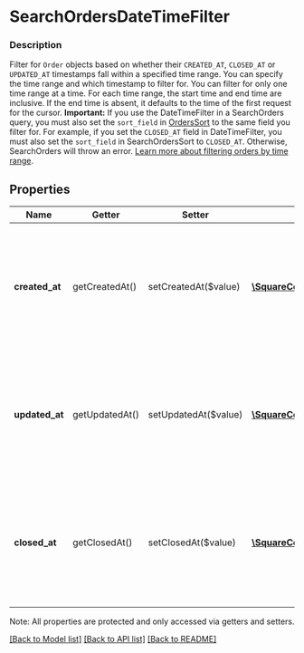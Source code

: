 # SearchOrdersDateTimeFilter

### Description

Filter for `Order` objects based on whether their `CREATED_AT`, `CLOSED_AT` or `UPDATED_AT` timestamps fall within a specified time range. You can specify the time range and which timestamp to filter for. You can filter for only one time range at a time.  For each time range, the start time and end time are inclusive. If the end time is absent, it defaults to the time of the first request for the cursor.  __Important:__ If you use the DateTimeFilter in a SearchOrders query, you must also set the `sort_field` in [OrdersSort](#type-searchorderordersort) to the same field you filter for. For example, if you set the `CLOSED_AT` field in DateTimeFilter, you must also set the `sort_field` in SearchOrdersSort to `CLOSED_AT`. Otherwise, SearchOrders will throw an error. [Learn more about filtering orders by time range](/orders-api/manage-orders#important-note-on-filtering-orders-by-time-range).

## Properties
Name | Getter | Setter | Type | Description | Notes
------------ | ------------- | ------------- | ------------- | ------------- | -------------
**created_at** | getCreatedAt() | setCreatedAt($value) | [**\SquareConnect\Model\TimeRange**](TimeRange.md) | Time range for filtering on the &#x60;created_at&#x60; timestamp. If you use this value, you must also set the &#x60;sort_field&#x60; in the OrdersSearchSort object to &#x60;CREATED_AT&#x60;. | [optional] 
**updated_at** | getUpdatedAt() | setUpdatedAt($value) | [**\SquareConnect\Model\TimeRange**](TimeRange.md) | Time range for filtering on the &#x60;updated_at&#x60; timestamp. If you use this value, you must also set the &#x60;sort_field&#x60; in the OrdersSearchSort object to &#x60;UPDATED_AT&#x60;. | [optional] 
**closed_at** | getClosedAt() | setClosedAt($value) | [**\SquareConnect\Model\TimeRange**](TimeRange.md) | Time range for filtering on the &#x60;closed_at&#x60; timestamp. If you use this value, you must also set the &#x60;sort_field&#x60; in the OrdersSearchSort object to &#x60;CLOSED_AT&#x60;. | [optional] 

Note: All properties are protected and only accessed via getters and setters.

[[Back to Model list]](../../README.md#documentation-for-models) [[Back to API list]](../../README.md#documentation-for-api-endpoints) [[Back to README]](../../README.md)


